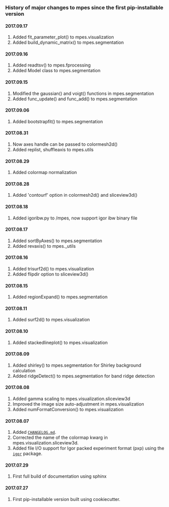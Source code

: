 ### History of major changes to mpes since the first pip-installable version

#### 2017.09.17
1. Added fit_parameter_plot() to mpes.visualization
2. Added build_dynamic_matrix() to mpes.segmentation

#### 2017.09.16
1. Added readtsv() to mpes.fprocessing
2. Added Model class to mpes.segmentation

#### 2017.09.15
1. Modified the gaussian() and voigt() functions in mpes.segmentation
2. Added func_update() and func_add() to mpes.segmentation

#### 2017.09.06
1. Added bootstrapfit() to mpes.segmentation

#### 2017.08.31
1. Now axes handle can be passed to colormesh2d()
2. Added replist, shuffleaxis to mpes.utils

#### 2017.08.29
1. Added colormap normalization

#### 2017.08.28
1. Added 'contourf' option in colormesh2d() and sliceview3d() 

#### 2017.08.18
1. Added igoribw.py to /mpes, now support igor ibw binary file

#### 2017.08.17
1. Added sortByAxes() to mpes.segmentation
2. Added revaxis() to mpes._utils

#### 2017.08.16
1. Added trisurf2d() to mpes.visualization
2. Added flipdir option to sliceview3d()

#### 2017.08.15
1. Added regionExpand() to mpes.segmentation

#### 2017.08.11
1. Added surf2d() to mpes.visualization

#### 2017.08.10
1. Added stackedlineplot() to mpes.visualization

#### 2017.08.09
1. Added shirley() to mpes.segmentation for Shirley background calculation
2. Added ridgeDetect() to mpes.segmentation for band ridge detection

#### 2017.08.08
1. Added gamma scaling to mpes.visualization.sliceview3d
2. Improved the image size auto-adjustment in mpes.visualization
3. Added numFormatConversion() to mpes.visualization

#### 2017.08.07
1. Added [`CHANGELOG.md`](https://github.com/RealPolitiX/mpes/edit/master/CHANGELOG.md).
2. Corrected the name of the colormap kwarg in mpes.visualization.sliceview3d.
3. Added file I/O support for Igor packed experiment format (pxp) using the [`igor`](https://github.com/wking/igor) package.

#### 2017.07.29
1. First full build of documentation using sphinx

#### 2017.07.27
1. First pip-installable version built using cookiecutter.
